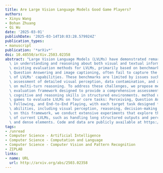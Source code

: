 ```yaml
---
title: Are Large Vision Language Models Good Game Players?
authors:
- Xinyu Wang
- Bohan Zhuang
- Qi Wu
date: '2025-03-01'
publishDate: '2025-03-14T10:03:28.579924Z'
publication_types:
- manuscript
publication: '*arXiv*'
doi: 10.48550/arXiv.2503.02358
abstract: "Large Vision Language Models (LVLMs) have demonstrated remarkable abilities\
  \ in understanding and reasoning about both visual and textual information. However,\
  \ existing evaluation methods for LVLMs, primarily based on benchmarks like Visual\
  \ Question Answering and image captioning, often fail to capture the full scope\
  \ of LVLMs' capabilities. These benchmarks are limited by issues such as inadequate\
  \ assessment of detailed visual perception, data contamination, and a lack of focus\
  \ on multi-turn reasoning. To address these challenges, we propose method, a game-based\
  \ evaluation framework designed to provide a comprehensive assessment of LVLMs'\
  \ cognitive and reasoning skills in structured environments. method uses a set of\
  \ games to evaluate LVLMs on four core tasks: Perceiving, Question Answering, Rule\
  \ Following, and End-to-End Playing, with each target task designed to assess specific\
  \ abilities, including visual perception, reasoning, decision-making, etc. Based\
  \ on this framework, we conduct extensive experiments that explore the limitations\
  \ of current LVLMs, such as handling long structured outputs and perceiving detailed\
  \ and dense elements. Code and data are publicly available at https://github.com/xinke-wang/LVLM-Playground."
tags:
- /unread
- Computer Science - Artificial Intelligence
- Computer Science - Computation and Language
- Computer Science - Computer Vision and Pattern Recognition
- ZIPLAB
links:
- name: URL
  url: http://arxiv.org/abs/2503.02358
---
```

